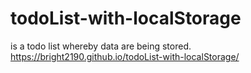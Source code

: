 # todoList-with-localStorage
is a todo list whereby data are being stored.
 https://bright2190.github.io/todoList-with-localStorage/
